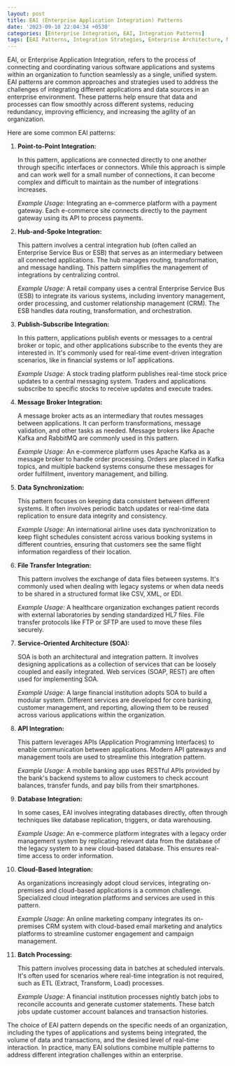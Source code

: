 ```yaml
---
layout: post
title: EAI (Enterprise Application Integration) Patterns
date: '2023-09-10 22:04:34 +0530'
categories: [Enterprise Integration, EAI, Integration Patterns]
tags: [EAI Patterns, Integration Strategies, Enterprise Architecture, Middleware, Data Integration]
---
```

EAI, or Enterprise Application Integration, refers to the process of connecting and coordinating various software applications and systems within an organization to function seamlessly as a single, unified system. EAI patterns are common approaches and strategies used to address the challenges of integrating different applications and data sources in an enterprise environment. These patterns help ensure that data and processes can flow smoothly across different systems, reducing redundancy, improving efficiency, and increasing the agility of an organization. 

Here are some common EAI patterns:

1. **Point-to-Point Integration:**

    In this pattern, applications are connected directly to one another through specific interfaces or connectors. While this approach is simple and can work well for a small number of connections, it can become complex and difficult to maintain as the number of integrations increases.

   *Example Usage:* Integrating an e-commerce platform with a payment gateway. Each e-commerce site connects directly to the payment gateway using its API to process payments.

2. **Hub-and-Spoke Integration:**

    This pattern involves a central integration hub (often called an Enterprise Service Bus or ESB) that serves as an intermediary between all connected applications. The hub manages routing, transformation, and message handling. This pattern simplifies the management of integrations by centralizing control.

   *Example Usage:* A retail company uses a central Enterprise Service Bus (ESB) to integrate its various systems, including inventory management, order processing, and customer relationship management (CRM). The ESB handles data routing, transformation, and orchestration.

3. **Publish-Subscribe Integration:**

    In this pattern, applications publish events or messages to a central broker or topic, and other applications subscribe to the events they are interested in. It's commonly used for real-time event-driven integration scenarios, like in financial systems or IoT applications.

   *Example Usage:* A stock trading platform publishes real-time stock price updates to a central messaging system. Traders and applications subscribe to specific stocks to receive updates and execute trades.

4. **Message Broker Integration:**

    A message broker acts as an intermediary that routes messages between applications. It can perform transformations, message validation, and other tasks as needed. Message brokers like Apache Kafka and RabbitMQ are commonly used in this pattern.

   *Example Usage:* An e-commerce platform uses Apache Kafka as a message broker to handle order processing. Orders are placed in Kafka topics, and multiple backend systems consume these messages for order fulfillment, inventory management, and billing.

5. **Data Synchronization:**

    This pattern focuses on keeping data consistent between different systems. It often involves periodic batch updates or real-time data replication to ensure data integrity and consistency.

   *Example Usage:* An international airline uses data synchronization to keep flight schedules consistent across various booking systems in different countries, ensuring that customers see the same flight information regardless of their location.

6. **File Transfer Integration:**

    This pattern involves the exchange of data files between systems. It's commonly used when dealing with legacy systems or when data needs to be shared in a structured format like CSV, XML, or EDI.

   *Example Usage:* A healthcare organization exchanges patient records with external laboratories by sending standardized HL7 files. File transfer protocols like FTP or SFTP are used to move these files securely.

7. **Service-Oriented Architecture (SOA):**

    SOA is both an architectural and integration pattern. It involves designing applications as a collection of services that can be loosely coupled and easily integrated. Web services (SOAP, REST) are often used for implementing SOA.

   *Example Usage:* A large financial institution adopts SOA to build a modular system. Different services are developed for core banking, customer management, and reporting, allowing them to be reused across various applications within the organization.

8. **API Integration:**

    This pattern leverages APIs (Application Programming Interfaces) to enable communication between applications. Modern API gateways and management tools are used to streamline this integration pattern.

   *Example Usage:* A mobile banking app uses RESTful APIs provided by the bank's backend systems to allow customers to check account balances, transfer funds, and pay bills from their smartphones.

9. **Database Integration:**

    In some cases, EAI involves integrating databases directly, often through techniques like database replication, triggers, or data warehousing.

   *Example Usage:* An e-commerce platform integrates with a legacy order management system by replicating relevant data from the database of the legacy system to a new cloud-based database. This ensures real-time access to order information.

10. **Cloud-Based Integration:**

    As organizations increasingly adopt cloud services, integrating on-premises and cloud-based applications is a common challenge. Specialized cloud integration platforms and services are used in this pattern.

    *Example Usage:* An online marketing company integrates its on-premises CRM system with cloud-based email marketing and analytics platforms to streamline customer engagement and campaign management.

11. **Batch Processing:**

    This pattern involves processing data in batches at scheduled intervals. It's often used for scenarios where real-time integration is not required, such as ETL (Extract, Transform, Load) processes.

    *Example Usage:* A financial institution processes nightly batch jobs to reconcile accounts and generate customer statements. These batch jobs update customer account balances and transaction histories.

The choice of EAI pattern depends on the specific needs of an organization, including the types of applications and systems being integrated, the volume of data and transactions, and the desired level of real-time interaction. In practice, many EAI solutions combine multiple patterns to address different integration challenges within an enterprise.